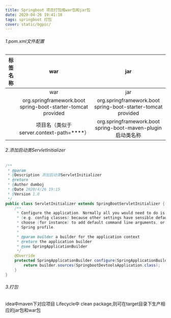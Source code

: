```yaml
---
title: Springboot 项目打包成war包和jar包
date: 2020-04-26 19:41:18
tags: springboot 打包
cover: static/bgpic/
---
```


###### 1.pom.xml文件配置

|         标签名称          |                             war                              |                             jar                              |
| :-----------------------: | :----------------------------------------------------------: | :----------------------------------------------------------: |
|    <package></package>    |                    <package>war</package>                    |                    <package>jar</package>                    |
| <dependency></dependency> | <dependency>    <groupId>org.springframework.boot</groupId>    <artifactId>spring-boot-starter-tomcat</artifactId>    <scope>provided</scope></dependency> | <dependency>    <groupId>org.springframework.boot</groupId>    <artifactId>spring-boot-starter-tomcat</artifactId>    <scope>provided</scope></dependency> |
|      <build></build>      | <build> <finalName>项目名（类似于server.context-path=****）</finalName></build> | <build>         <plugins>             <plugin>                 <groupId>org.springframework.boot</groupId>                 <artifactId>spring-boot-maven-plugin</artifactId>                 <configuration>                     <mainClass>启动类名称</mainClass>                 </configuration>             </plugin>         </plugins>     </build> |

###### 2.添加启动类ServletInitializer

```java
/**
 * @param
 * @Description 添加启动类ServletInitializer
 * @return
 * @Author dumboj
 * @Date 2020/4/26 19:15
 * @Version 1.0
 */
public class ServletInitializer extends SpringBootServletInitializer {
    /**
     * Configure the application. Normally all you would need to do is to add sources
     * (e.g. config classes) because other settings have sensible defaults. You might
     * choose (for instance) to add default command line arguments, or set an active
     * Spring profile.
     *
     * @param builder a builder for the application context
     * @return the application builder
     * @see SpringApplicationBuilder
     */
    @Override
    protected SpringApplicationBuilder configure(SpringApplicationBuilder builder) {
        return builder.sources(SpringbootDevtoolsApplication.class);
    }
}
```

###### 3.打包

idea中maven下对应项目 Lifecycle中 clean    package,则可在target目录下生产相应的jar包和war包